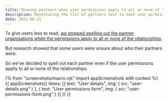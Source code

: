```yaml
---
title: Showing partners when user permissions apply to all or none of the relationships
description: Reinstating the list of partners next to each user permission even when the permission applies to all or none of the relationships
date: 2021-06-21
---
```


To give users less to read, [we stopped spelling out the partner organisations when the permissions apply to all or none of the relationships](/manage-teacher-training-applications/moving-organisational-permissions-guidance-above-the-form/#making-the-descriptions-more-concise-when-all-or-none-of-the-permissions-are-applicable).

But research showed that some users were unsure about who their partners were.

So we’ve decided to spell out each partner even if the user permissions appliy to all or none of the relationships.

{% from "screenshots/macro.njk" import appScreenshots with context %}
{{ appScreenshots({
  items: [{
    text: "User details",
    img: {
      src: "user-details.png"
    }
  }, {
    text: "User permissions form",
    img: {
      src: "user-permissions-form.png"
    }
  }]
}) }}
